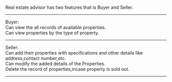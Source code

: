 Real estate advisor has two features that is Buyer and Seller.<hr>
Buyer:<br>
Can view the all records of available properties.<br>
Can view properties by the type of property.<hr>
Seller:<br>
Can add their properties with specifications and other details like address,contact number,etc.<br>
Can modify the added details of the Properties.<br>
Delete the record of properties,incase property is sold out.<hr>
